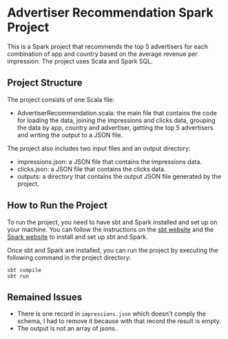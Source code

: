 # Advertiser Recommendation Spark Project

This is a Spark project that recommends the top 5 advertisers for each combination of app and country based on the average revenue per impression. The project uses Scala and Spark SQL.

## Project Structure

The project consists of one Scala file:
- AdvertiserRecommendation.scala: the main file that contains the code for loading the data, joining the impressions and clicks data, grouping the data by app, country and advertiser, getting the top 5 advertisers and writing the output to a JSON file.

The project also includes two input files and an output directory:
- impressions.json: a JSON file that contains the impressions data.
- clicks.json: a JSON file that contains the clicks data.
- outputs: a directory that contains the output JSON file generated by the project.

## How to Run the Project

To run the project, you need to have sbt and Spark installed and set up on your machine. You can follow the instructions on the [sbt website](https://www.scala-sbt.org/) and the [Spark website](https://spark.apache.org/docs/latest/) to install and set up sbt and Spark.

Once sbt and Spark are installed, you can run the project by executing the following command in the project directory:

```shell
sbt compile
sbt run
```
## Remained Issues

- There is one record in `impressions.json` which doesn't comply the schema, I had to remove it because with that record the result is empty.
- The output is not an array of jsons.
